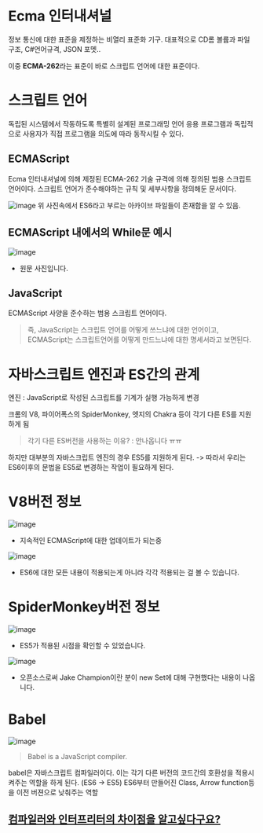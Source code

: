 # Ecma 인터내셔널
정보 통신에 대한 표준을 제정하는 비열리 표준화 기구.
대표적으로 CD롬 볼륨과 파일 구조, C#언어규격, JSON 포멧..

이중 <b>ECMA-262</b>라는 표준이 바로 스크립트 언어에 대한 표준이다.

# 스크립트 언어
독립된 시스템에서 작동하도록 특별히 설계된 프로그래밍 언어
응용 프로그램과 독립적으로 사용자가 직접 프로그램을 의도에 따라 동작시킬 수 있다.


## ECMAScript
Ecma 인터내셔널에 의해 제정된 ECMA-262 기술 규격에 의해 정의된 범용 스크립트 언어이다. 스크립트 언어가 준수해야하는 규칙 및 세부사항을 정의해둔 문서이다.

![image](https://user-images.githubusercontent.com/62691610/163711596-59aa1f72-1842-459e-a40a-a755e3cf6ab7.png)
위 사진속에서 ES6라고 부르는 아카이브 파일들이 존재함을 알 수 있음.


## ECMAScript 내에서의 While문 예시
![image](https://user-images.githubusercontent.com/62691610/163712547-5724ceb6-35b8-4bd4-9147-d23545f4f3ad.png)
- 원문 사진입니다.


## JavaScript
ECMAScript 사양을 준수하는 범용 스크립트 언어이다.
>즉, JavaScript는 스크립트 언어를 어떻게 쓰느냐에 대한 언어이고, ECMAScript는 스크립트언어를 어떻게 만드느냐에 대한 명세서라고 보면된다.

# 자바스크립트 엔진과 ES간의 관계

엔진 : JavaScript로 작성된 스크립트를 기계가 실행 가능하게 변경

크롬의 V8, 파이어폭스의 SpiderMonkey, 엣지의 Chakra 등이 각기 다른 ES를 지원하게 됨

> 각기 다른 ES버전을 사용하는 이유? : 안나옵니다 ㅠㅠ

하지만 대부분의 자바스크립트 엔진의 경우 ES5를 지원하게 된다. 
-> 따라서 우리는 ES6이후의 문법을 ES5로 변경하는 작업이 필요하게 된다.

# V8버전 정보
![image](https://user-images.githubusercontent.com/62691610/163712391-6bdab333-a75d-4023-b48c-61c8887a80e2.png)
- 지속적인 ECMAScript에 대한 업데이트가 되는중

![image](https://user-images.githubusercontent.com/62691610/163712866-175ddd25-b970-4867-b6d1-4982135ba98a.png)
- ES6에 대한 모든 내용이 적용되는게 아니라 각각 적용되는 걸 볼 수 있습니다.

# SpiderMonkey버전 정보
![image](https://user-images.githubusercontent.com/62691610/163712189-498793b3-95b6-4ab8-b2b9-6501a6c3ebbc.png)
- ES5가 적용된 시점을 확인할 수 있었습니다.


![image](https://user-images.githubusercontent.com/62691610/163712907-5f9540a3-43df-46bc-9e79-94898436aca4.png)
- 오픈소스로써 Jake Champion이란 분이 new Set에 대해 구현했다는 내용이 나옵니다.


# Babel
![image](https://user-images.githubusercontent.com/62691610/163713017-422d3bd1-41f1-4d76-90db-53d86b7b5019.png)

> Babel is a JavaScript compiler.

babel은 자바스크립트 컴파일러이다. 이는 각기 다른 버전의 코드간의 호환성을 적용시켜주는 역할을 하게 된다. (ES6 -> ES5)
ES6부터 만들어진 Class, Arrow function등을 이전 버젼으로 낮춰주는 역할


## [컴파일러와 인터프리터의 차이점을 알고싶다구요?](https://pleasant-skate-6bb.notion.site/1112-interpreter-compile-e22a473985c840e0b703e23901542c5b)